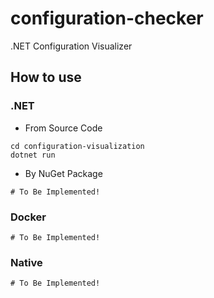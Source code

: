 # configuration-checker
.NET Configuration Visualizer


## How to use

### .NET

- From Source Code
```console
cd configuration-visualization
dotnet run
```
- By NuGet Package
```console
# To Be Implemented!
```


### Docker
```console
# To Be Implemented!
```

### Native
```console
# To Be Implemented!
```